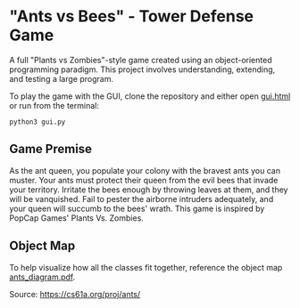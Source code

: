 # "Ants vs Bees" - Tower Defense Game
A full "Plants vs Zombies"-style game created using an object-oriented programming paradigm. This project involves understanding, extending, and testing a large program.

To play the game with the GUI, clone the repository and either open [gui.html](gui.html) or run from the terminal: 
```
python3 gui.py
```
## Game Premise
As the ant queen, you populate your colony with the bravest ants you can muster. Your ants must protect their queen from the evil bees that invade your territory. Irritate the bees enough by throwing leaves at them, and they will be vanquished. Fail to pester the airborne intruders adequately, and your queen will succumb to the bees' wrath. This game is inspired by PopCap Games' Plants Vs. Zombies.

## Object Map
To help visualize how all the classes fit together, reference the object map [ants_diagram.pdf](ants_diagram.pdf).

Source: https://cs61a.org/proj/ants/
